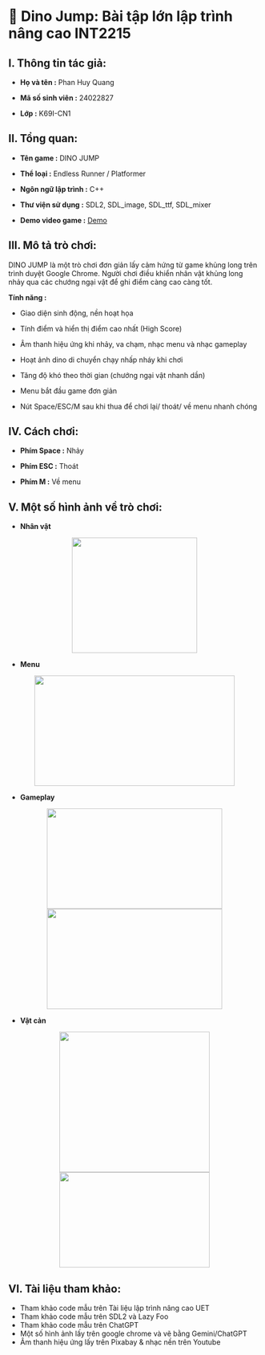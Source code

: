 # 🦖 Dino Jump: Bài tập lớn lập trình nâng cao INT2215

## I. Thông tin tác giả:
- **Họ và tên :** Phan Huy Quang <p>
- **Mã số sinh viên :** 24022827 <p>
- **Lớp :** K69I-CN1 <p>

## II. Tổng quan:
- **Tên game :** DINO JUMP <p>
- **Thể loại :** Endless Runner / Platformer <p>
- **Ngôn ngữ lập trình :** C++ <p>
- **Thư viện sử dụng :** SDL2, SDL_image, SDL_ttf, SDL_mixer <p>
- **Demo video game :** [Demo](https://youtu.be/6HOFsWlO_vA) <p>

## III. Mô tả trò chơi:
DINO JUMP là một trò chơi đơn giản lấy cảm hứng từ game khủng long trên trình duyệt Google Chrome. Người chơi điều khiển nhân vật khủng long nhảy qua các chướng ngại vật để ghi điểm càng cao càng tốt. <p>
**Tính năng :** <p>
- Giao diện sinh động, nền hoạt họa <p>
- Tính điểm và hiển thị điểm cao nhất (High Score) <p>
- Âm thanh hiệu ứng khi nhảy, va chạm, nhạc menu và nhạc gameplay <p>
- Hoạt ảnh dino di chuyển chạy nhấp nháy khi chơi <p>
- Tăng độ khó theo thời gian (chướng ngại vật nhanh dần) <p>
- Menu bắt đầu game đơn giản <p>
- Nút Space/ESC/M sau khi thua để chơi lại/ thoát/ về menu nhanh chóng <p>

## IV. Cách chơi:
- **Phím Space :** Nhảy <p>
- **Phím ESC :** Thoát <p>
- **Phím M :** Về menu <p>

## V. Một số hình ảnh về trò chơi:

- **Nhân vật** <p>
<p align="center">
 <img src="https://github.com/user-attachments/assets/ce6804ef-95cf-429d-9bee-baf162fe186d" width="250" height="230"/>
</p>

- **Menu** <p>
<p align="center">
 <img src="https://github.com/user-attachments/assets/b9ad15c1-3a81-4fb7-9c0e-2725b4702251" width="400" height="220"/>
</p>

- **Gameplay** <p>
<p align="center">
 <img src="https://github.com/user-attachments/assets/fe6b8a7a-23cc-4087-9cd5-8b14dbd6b196" width="350" height="200"/>
 <img src="https://github.com/user-attachments/assets/04b43446-f397-493d-84f0-68b8e621596d" width="350" height="200"/>
</p>

- **Vật cản** <p>
<p align="center">
 <img src="https://github.com/user-attachments/assets/3b082ea1-a03f-448f-9a72-a94318add7aa" width="300" height="280"/>
 <img src="https://github.com/user-attachments/assets/62b7044f-5246-49c5-ada6-e615ba63c7f7" width="300" height="190"/>
</p>

## VI. Tài liệu tham khảo:
- Tham khảo code mẫu trên Tài liệu lập trình nâng cao UET
- Tham khảo code mẫu trên SDL2 và Lazy Foo
- Tham khảo code mẫu trên ChatGPT
- Một số hình ảnh lấy trên google chrome và vẽ bằng Gemini/ChatGPT
- Âm thanh hiệu ứng lấy trên Pixabay & nhạc nền trên Youtube
